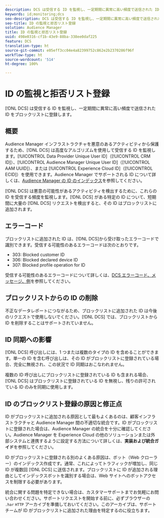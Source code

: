 ```yaml
---
description: DCS は受信する ID を監視し、一定期間に異常に高い頻度で送信された ID をブロックリストに登録します。
keywords: id;monitoring;dcs
seo-description: DCS は受信する ID を監視し、一定期間に異常に高い頻度で送信された ID をブロックリストに登録します。
seo-title: ID の監視と拒否リスト登録
solution: Audience Manager
title: ID の監視と拒否リスト登録
uuid: 498e0316-cf1b-43e9-88ba-338ee0daf225
feature: DCS
translation-type: ht
source-git-commit: e05eff3cc04e4a82399752c862e2b2370286f96f
workflow-type: ht
source-wordcount: '514'
ht-degree: 100%

---
```



# ID の監視と拒否リスト登録

[!DNL DCS] は受信する ID を監視し、一定期間に異常に高い頻度で送信された ID をブロックリストに登録します。

## 概要

Audience Manager インフラストラクチャを悪意のあるアクティビティから保護するため、[!DNL DCS] は高度なアルゴリズムを使用して受信する ID を監視します。[!UICONTROL Data Provider Unique User ID]（[!UICONTROL CRM ID]）、[!UICONTROL Audience Manager Unique User ID]（[!UICONTROL AAM UUID]）、または [!UICONTROL Experience Cloud ID]（[!UICONTROL ECID]）を使用できます。Audience Manager でサポートされる ID について詳しくは、[Audience Manager の ID のインデックス](../../../reference/ids-in-aam.md)を参照してください。

[!DNL DCS] は悪意の可能性があるアクティビティを検出するために、これらの ID を受信する頻度を監視します。[!DNL DCS] がある特定の ID について、短期間に大量の [!DNL DCS] リクエストを検出すると、その ID はブロックリストに追加されます。

## エラーコード

ブロックリストに追加された ID は、[!DNL DCS]から受け取ったエラーコードで識別できます。受信する可能性のあるエラーコードは次のとおりです。

* 303: Blocked customer ID
* 306: Blocked declared device ID
* 307: Blocked profile operation for ID

受信する可能性のあるエラーコードについて詳しくは、[DCS エラーコード、メッセージ、例](dcs-error-codes.md)を参照してください。

## ブロックリストからの ID の削除

不正なデータレポートにつながるため、ブロックリストに追加された ID は今後のリクエストで使用しないでください。[!DNL DCS] では、ブロックリストから ID を削除することはサポートされていません。

## ID 同期への影響

[!DNL DCS] 呼び出しには、1 つまたは複数のタイプの ID を含めることができます。単一の ID を含む呼び出しは、その ID がブロックリストに登録されている場合、完全に無視され、この状況で ID 同期はおこなわれません。

複数の ID 呼び出しにブロックリストに登録されている ID も含まれる場合、[!DNL DCS] はブロックリストに登録されている ID を無視し、残りの許可されている ID のみを同期に使用します。

## ID のブロックリスト登録の原因と修正点

ID がブロックリストに追加される原因として最もよくあるのは、顧客インフラストラクチャと Audience Manager 間の不適切な統合です。ID がブロックリストに登録された場合は、Audience Manager の統合を十分に確認してください。Audience Manager を Experience Cloud の他のソリューションまたは外部システムと連携するように設定する方法について詳しくは、**実装および統合ガイド**&#x200B;を参照してください。

ID がブロックリストに登録される別のよくある原因は、ボット（Web クローラー）のインデックス作成です。通常、これによってトラフィックが増加し、同じ ID が複数回 [!DNL DCS] に送信されます。ブロックリストに ID が追加される理由としてインデックスボットを識別する場合は、Web サイトへのボットアクセスを制限する必要があります。

統合に関する問題を特定できない場合は、カスタマーサポートまでお気軽にお問い合わせください。サポートリクエストを開始する前に、必ずブラウザーの `.har` `HTTP` アーカイブを準備しておいてください。このアーカイブは、サポートチームが ID がブロックリストに追加された理由を特定するのに役立ちます。